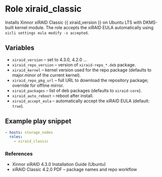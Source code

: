 # Role **xiraid_classic**
Installs Xinnor xiRAID Classic {{ xiraid_version }} on Ubuntu LTS with DKMS-built
kernel module. The role accepts the xiRAID EULA automatically using
`xicli settings eula modify -s accepted`.

## Variables
* `xiraid_version` – set to 4.3.0, 4.2.0 ...
* `xiraid_repo_version` – version of `xiraid-repo_*.deb` package.
* `xiraid_kernel` – kernel version used for the repo package (defaults to major.minor of the current kernel).
* `xiraid_repo_pkg_url` – full URL to download the repository package; override for offline mirror.
* `xiraid_packages` – list of deb packages (defaults to `xiraid-core`).
* `xiraid_auto_reboot` – reboot after install.
* `xiraid_accept_eula` – automatically accept the xiRAID EULA (default: `true`).

## Example play snippet
```yaml
- hosts: storage_nodes
  roles:
    - xiraid_classic
```

### References
* Xinnor xiRAID 4.3.0 Installation Guide (Ubuntu)
* xiRAID Classic 4.2.0 PDF – package names and repo workflow
